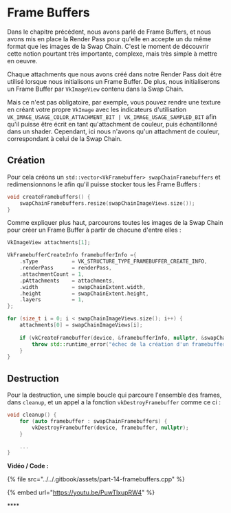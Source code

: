 # Frame Buffers

Dans le chapitre précédent, nous avons parlé de Frame Buffers, et nous avons mis en place la Render Pass pour qu'elle en accepte un du même format que les images de la Swap Chain. C'est le moment de découvrir cette notion pourtant très importante, complexe, mais très simple à mettre en oeuvre.

Chaque attachments que nous avons créé dans notre Render Pass doit être utilisé lorsque nous initialisons un Frame Buffer. De plus, nous initialiserons un Frame Buffer par `VkImageView` contenu dans la Swap Chain. 

Mais ce n'est pas obligatoire, par exemple, vous pouvez rendre une texture en créant votre propre `VkImage` avec les indicateurs d'utilisation `VK_IMAGE_USAGE_COLOR_ATTACHMENT_BIT | VK_IMAGE_USAGE_SAMPLED_BIT` afin qu'il puisse être écrit en tant qu'attachment de couleur, puis échantillonné dans un shader. Cependant, ici nous n'avons qu'un attachment de couleur, correspondant à celui de la Swap Chain.

## Création

Pour cela créons un `std::vector<VkFramebuffer> swapChainFramebuffers` et redimensionnons le  afin qu'il puisse stocker tous les Frame Buffers :

```cpp
void createFramebuffers() {
    swapChainFramebuffers.resize(swapChainImageViews.size());
}
```

Comme expliquer plus haut, parcourons toutes les images de la Swap Chain pour créer un Frame Buffer à partir de chacune d'entre elles :

```cpp
VkImageView attachments[1];

VkFramebufferCreateInfo framebufferInfo ={
    .sType           = VK_STRUCTURE_TYPE_FRAMEBUFFER_CREATE_INFO,
    .renderPass      = renderPass,
    .attachmentCount = 1,
    .pAttachments    = attachments,
    .width           = swapChainExtent.width,
    .height          = swapChainExtent.height,
    .layers          = 1,
};

for (size_t i = 0; i < swapChainImageViews.size(); i++) {
    attachments[0] = swapChainImageViews[i];    
    
    if (vkCreateFramebuffer(device, &framebufferInfo, nullptr, &swapChainFramebuffers[i]) != VK_SUCCESS) {
        throw std::runtime_error("échec de la création d'un framebuffer!");
    }
}
```

## Destruction

Pour la destruction, une simple boucle qui parcoure l'ensemble des frames, dans `cleanup`, et un appel a la fonction `vkDestroyFramebuffer` comme ce ci :

```cpp
void cleanup() {
    for (auto framebuffer : swapChainFramebuffers) {
        vkDestroyFramebuffer(device, framebuffer, nullptr);
    }

    ...
}
```

**Vidéo / Code :**

{% file src="../../.gitbook/assets/part-14-framebuffers.cpp" %}

{% embed url="https://youtu.be/PuwTlxupRW4" %}

\*\*\*\*

